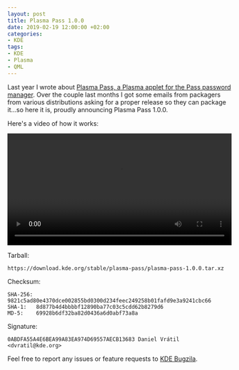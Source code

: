 ```yaml
---
layout: post
title: Plasma Pass 1.0.0
date: 2019-02-19 12:00:00 +02:00
categories:
- KDE
tags:
- KDE
- Plasma
- QML
---
```

Last year I wrote about [Plasma Pass, a Plasma applet for the Pass password manager][1].
Over the couple last months I got some emails from packagers from various distributions
asking for a proper release so they can package it...so here it is, proudly announcing
Plasma Pass 1.0.0.

Here's a video of how it works:

<video style="max-width: 600px; width: 100%; margin: auto;" controls="controls">
<source src="{{ site.baseurl }}/assets/plasma-pass.mp4" type="video/mp4" />
</video>

Tarball:

    https://download.kde.org/stable/plasma-pass/plasma-pass-1.0.0.tar.xz

Checksum:

    SHA-256: 9821c5ad80e4370dce002855bd0300d234feec249258b01fafd9e3a9241cbc66
    SHA-1:   8d877b4d4bbbbf12890ba77c03c5cdd62b8279d6
    MD-5:    69928b6df32ba82d0436a6d0abf73a8a

Signature:

    0ABDFA55A4E6BEA99A83EA974D69557AECB13683 Daniel Vrátil <dvratil@kde.org>

Feel free to report any issues or feature requests to [KDE Bugzila][2].


[1]: https://www.dvratil.cz/2018/05/plasma-pass/
[2]: https://bugs.kde.org/enter_bug.cgi?product=plasma-pass&component=general
